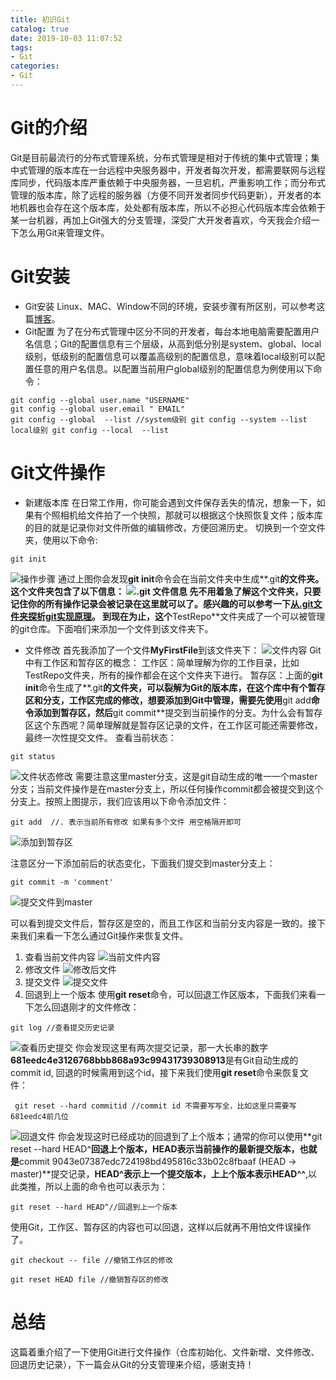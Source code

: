 ```yaml
---
title: 初识Git
catalog: true
date: 2019-10-03 11:07:52
tags:
- Git
categories:
- Git
---
```

# Git的介绍
Git是目前最流行的分布式管理系统，分布式管理是相对于传统的集中式管理；集中式管理的版本库在一台远程中央服务器中，开发者每次开发，都需要联网与远程库同步，代码版本库严重依赖于中央服务器，一旦宕机，严重影响工作；而分布式管理的版本库，除了远程的服务器（方便不同开发者同步代码更新），开发者的本地机器也会存在这个版本库，处处都有版本库，所以不必担心代码版本库会依赖于某一台机器，再加上Git强大的分支管理，深受广大开发者喜欢，今天我会介绍一下怎么用Git来管理文件。

# Git安装
- Git安装
   Linux、MAC、Window不同的环境，安装步骤有所区别，可以参考这篇[博客](https://linode.com/docs/development/version-control/how-to-install-git-on-linux-mac-and-windows/)。
- Git配置
为了在分布式管理中区分不同的开发者，每台本地电脑需要配置用户名信息；Git的配置信息有三个层级，从高到低分别是system、global、local级别，低级别的配置信息可以覆盖高级别的配置信息，意味着local级别可以配置任意的用户名信息。以配置当前用户global级别的配置信息为例使用以下命令：
```
git config --global user.name "USERNAME"
git config --global user.email " EMAIL"
git config --global  --list //system级别 git config --system --list local级别 git config --local  --list
```

# Git文件操作
- 新建版本库
在日常工作用，你可能会遇到文件保存丢失的情况，想象一下，如果有个照相机给文件拍了一个快照，那就可以根据这个快照恢复文件；版本库的目的就是记录你对文件所做的编辑修改，方便回溯历史。
切换到一个空文件夹，使用以下命令:
```
git init
```
![操作步骤](Init.png)
通过上图你会发现**git init**命令会在当前文件夹中生成**.git**的文件夹。这个文件夹包含了以下信息：
![.git 文件信息](Gitfileinfo.png)
先不用着急了解这个文件夹，只要记住你的所有操作记录会被记录在这里就可以了。感兴趣的可以参考一下[从.git文件夹探析git实现原理](https://www.cnblogs.com/gscienty/p/7904518.html)。
到现在为止，这个**TestRepo**文件夹成了一个可以被管理的git仓库。下面咱们来添加一个文件到该文件夹下。
- 文件修改
首先我添加了一个文件**MyFirstFile**到该文件夹下：
![文件内容](Content.png)
Git中有工作区和暂存区的概念：
工作区：简单理解为你的工作目录，比如TestRepo文件夹，所有的操作都会在这个文件夹下进行。
暂存区：上面的**git init**命令生成了**.git**的文件夹，可以裂解为Git的版本库，在这个库中有个暂存区和分支，工作区完成的修改，想要添加到Git中管理，需要先使用**git add**命令添加到暂存区，然后**git commit**提交到当前操作的分支。为什么会有暂存区这个东西呢？简单理解就是暂存区记录的文件，在工作区可能还需要修改，最终一次性提交文件。
查看当前状态：
```
git status
```
![文件状态修改](ContentUpdate.png)
需要注意这里master分支，这是git自动生成的唯一一个master分支；当前文件操作是在master分支上，所以任何操作commit都会被提交到这个分支上。按照上图提示，我们应该用以下命令添加文件：
```
git add  //. 表示当前所有修改 如果有多个文件 用空格隔开即可
```
![添加到暂存区](AddTheFileToStage.png)

注意区分一下添加前后的状态变化，下面我们提交到master分支上：
```
git commit -m 'comment'
```
![提交文件到master](CommitFile.png)

可以看到提交文件后，暂存区是空的，而且工作区和当前分支内容是一致的。接下来我们来看一下怎么通过Git操作来恢复文件。
1. 查看当前文件内容
![当前文件内容](CurrentFileContent.png)
2. 修改文件
![修改后文件](AfterUpdateContent.png)
3. 提交文件
![提交文件](CommitFile2.png)
4. 回退到上一个版本
使用**git reset**命令，可以回退工作区版本，下面我们来看一下怎么回退刚才的文件修改：
```
git log //查看提交历史记录
```
![查看历史提交](ShowHistory.png)
你会发现这里有两次提交记录，那一大长串的数字**681eedc4e3126768bbb868a93c99431739308913**是有Git自动生成的commit id, 回退的时候需用到这个id，接下来我们使用**git reset**命令来恢复文件：
```
 git reset --hard commitid //commit id 不需要写写全，比如这里只需要写681eedc4前几位
```
![回退文件](RevertFile.png)
你会发现这时已经成功的回退到了上个版本；通常的你可以使用**git reset --hard HEAD^**回退上个版本，**HEAD**表示当前操作的最新提交版本，也就是**commit 9043e07387edc724198bd495816c33b02c8fbaaf (HEAD -> master)**提交记录，**HEAD^**表示上一个提交版本，上上个版本表示**HEAD^^**,以此类推，所以上面的命令也可以表示为：
```
git reset --hard HEAD^//回退到上一个版本
```
使用Git，工作区、暂存区的内容也可以回退，这样以后就再不用怕文件误操作了。
```
git checkout -- file //撤销工作区的修改
```
```
git reset HEAD file //撤销暂存区的修改
```

# 总结
这篇着重介绍了一下使用Git进行文件操作（仓库初始化、文件新增、文件修改、回退历史记录），下一篇会从Git的分支管理来介绍，感谢支持！